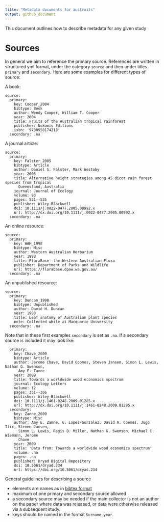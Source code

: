 ```yaml
---
title: "Metadata documents for austraits"
output: github_document
---
```


This document outlines how to describe metadata for any given study

# Sources

In general we aim to reference the primary source. References are written in structured yml format, under the category `source` and then under titles `primary` and `secondary`. Here are some examples for different types of source:

A book:

```
source:
  primary:
    key: Cooper_2004
    bibtype: Book
    author: Wendy Cooper, William T. Cooper
    year: 2004
    title: Fruits of the Australian tropical rainforest
    publisher: Nokomis Editions
    isbn: '9780958174213'
  secondary: .na
```

A journal article:

```
source:
  primary:
    key: Falster_2005
    bibtype: Article
    author: Daniel S. Falster, Mark Westoby
    year: 2005
    title: Alternative height strategies among 45 dicot rain forest species from tropical
      Queensland, Australia
    journal: Journal of Ecology
    volume: 93
    pages: 521--535
    publisher: Wiley-Blackwell
    doi: 10.1111/j.0022-0477.2005.00992.x
    url: http://dx.doi.org/10.1111/j.0022-0477.2005.00992.x
  secondary: .na
```

An online resource:

```
source:
  primary:
    key: WAH_1998
    bibtype: Misc
    author: Western Australian Herbarium
    year: 1998
    title: FloraBase--the Western Australian Flora
    publisher: Department of Parks and Wildlife
    url: https://florabase.dpaw.wa.gov.au/
  secondary: .na
```

An unpublished resource:

```
source:
  primary:
    key: Duncan_1998
    bibtype: Unpublished
    author: David H. Duncan
    year: 1998
    title: Leaf anatomy of Australian plant species
    note: Collected while at Macquarie University
  secondary: .na
```

Note that in these first examples `secondary` is set as `.na`. If a secondary source is included it may look like:

```
  primary:
    key: Chave_2009
    bibtype: Article
    author: Jerome Chave, David Coomes, Steven Jansen, Simon L. Lewis, Nathan G. Swenson,
      Amy E. Zanne
    year: 2009
    title: Towards a worldwide wood economics spectrum
    journal: Ecology Letters
    volume: 12
    pages: 351--366
    publisher: Wiley-Blackwell
    doi: 10.1111/j.1461-0248.2009.01285.x
    url: http://dx.doi.org/10.1111/j.1461-0248.2009.01285.x
  secondary:
    key: Zanne_2009
    bibtype: Misc
    author: Amy E. Zanne, G. Lopez-Gonzalez, David A. Coomes, Jugo Ilic, Steven Jansen,
      Simon L. Lewis, Regis B. Miller, Nathan G. Swenson, Michael C. Wiemann, Jerome
      Chave
    year: 2009
    title: 'Data from: Towards a worldwide wood economics spectrum'
    volume: .na
    pages: .na
    publisher: Dryad Digital Repository
    doi: 10.5061/dryad.234
    url: https://doi.org/10.5061/dryad.234
 ```

General guidelines for describing a source

- elements are names as in [bibtex format](https://en.wikipedia.org/wiki/BibTeX)
- maximum of one primary and secondary source allowed
- a secondary source may be needed if the main collector is not an author on the paper where data was released, or data were otherwise released via a subsequent study.
- keys should be named in the format `Surname_year`.

